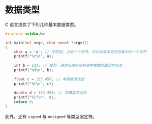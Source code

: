 # 数据类型

C 语言提供了下列几种基本数据类型。

```c
#include <stdio.h>

int main(int argc, char const *argv[])
{
    char a = 'A'; // 字符型，占用一个字节，可以存放本地字符集中的一个字符
    printf("%c\n", a);
    
    int b = 233; // 整型，通常反映所用机器中整数的最自然长度
    printf("%d\n", b);
    
    float c = 123.456; // 单精度浮点型
    printf("%f\n", c);
    
    double d = 123.456; // 双精度浮点型
    printf("%lf\n", d);
    return 0;
}
```

此外，还有 `signed` 与 `unsigned` 等类型限定符。
